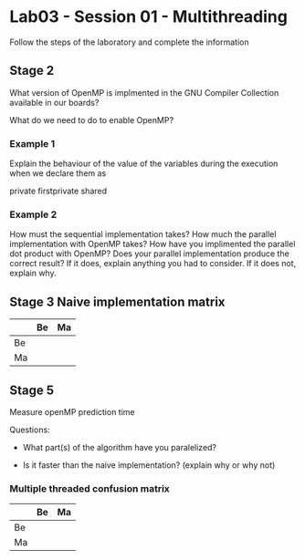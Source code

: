 # Lab03 - Session 01 - Multithreading

Follow the steps of the laboratory and complete the information

## Stage 2

What version of OpenMP is implmented in the GNU Compiler Collection available in our boards?

What do we need to do to enable OpenMP?

### Example 1

Explain the behaviour of the value of the variables during the execution when we declare them as

private
firstprivate
shared

### Example 2

How must the sequential implementation takes?
How much the parallel implementation with OpenMP takes?
How have you implimented the parallel dot product with OpenMP?
Does your parallel implementation produce the correct result?
If it does, explain anything you had to consider.
If it does not, explain why.

## Stage 3 Naive implementation matrix

|    | Be | Ma |
|----|----|----|
| Be |    |    |
| Ma |    |    |

## Stage 5

Measure openMP prediction time

Questions:

* What part(s) of the algorithm have you paralelized?

* Is it faster than the naive implementation? (explain why or why not)

### Multiple threaded confusion matrix


|    | Be | Ma |
|----|----|----|
| Be |    |    |
| Ma |    |    |